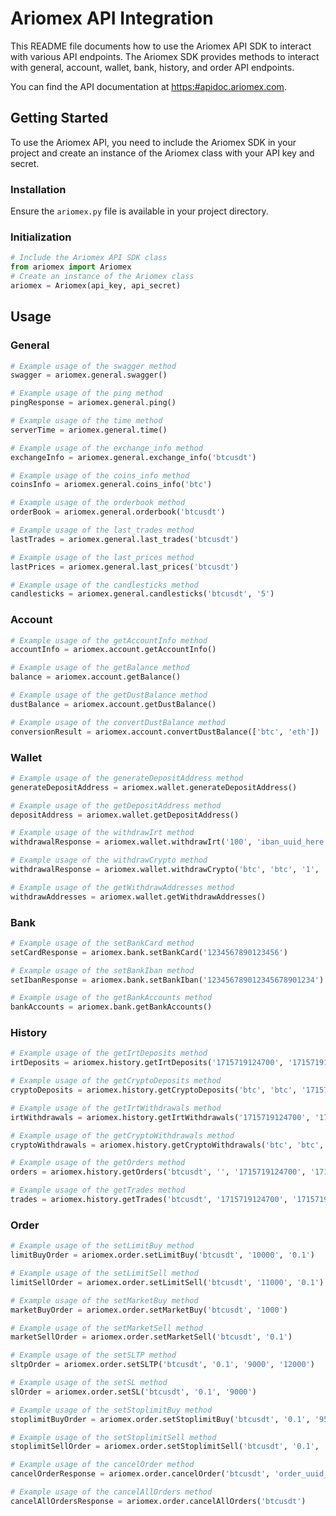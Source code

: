 # Ariomex API Integration

This README file documents how to use the Ariomex API SDK to interact with various API endpoints. The Ariomex SDK provides methods to interact with general, account, wallet, bank, history, and order API endpoints.

You can find the API documentation at [https:#apidoc.ariomex.com](https:#apidoc.ariomex.com).

## Getting Started

To use the Ariomex API, you need to include the Ariomex SDK in your project and create an instance of the Ariomex class with your API key and secret.

### Installation

Ensure the `ariomex.py` file is available in your project directory.

### Initialization

```python
# Include the Ariomex API SDK class
from ariomex import Ariomex
# Create an instance of the Ariomex class
ariomex = Ariomex(api_key, api_secret)
```

## Usage

### General

```python
# Example usage of the swagger method
swagger = ariomex.general.swagger()

# Example usage of the ping method
pingResponse = ariomex.general.ping()

# Example usage of the time method
serverTime = ariomex.general.time()

# Example usage of the exchange_info method
exchangeInfo = ariomex.general.exchange_info('btcusdt')

# Example usage of the coins_info method
coinsInfo = ariomex.general.coins_info('btc')

# Example usage of the orderbook method
orderBook = ariomex.general.orderbook('btcusdt')

# Example usage of the last_trades method
lastTrades = ariomex.general.last_trades('btcusdt')

# Example usage of the last_prices method
lastPrices = ariomex.general.last_prices('btcusdt')

# Example usage of the candlesticks method
candlesticks = ariomex.general.candlesticks('btcusdt', '5')
```

### Account

```python
# Example usage of the getAccountInfo method
accountInfo = ariomex.account.getAccountInfo()

# Example usage of the getBalance method
balance = ariomex.account.getBalance()

# Example usage of the getDustBalance method
dustBalance = ariomex.account.getDustBalance()

# Example usage of the convertDustBalance method
conversionResult = ariomex.account.convertDustBalance(['btc', 'eth'])
```

### Wallet

```python
# Example usage of the generateDepositAddress method
generateDepositAddress = ariomex.wallet.generateDepositAddress()

# Example usage of the getDepositAddress method
depositAddress = ariomex.wallet.getDepositAddress()

# Example usage of the withdrawIrt method
withdrawalResponse = ariomex.wallet.withdrawIrt('100', 'iban_uuid_here')

# Example usage of the withdrawCrypto method
withdrawalResponse = ariomex.wallet.withdrawCrypto('btc', 'btc', '1', 'address_uuid_here', 'optional_memo')

# Example usage of the getWithdrawAddresses method
withdrawAddresses = ariomex.wallet.getWithdrawAddresses()
```

### Bank

```python
# Example usage of the setBankCard method
setCardResponse = ariomex.bank.setBankCard('1234567890123456')

# Example usage of the setBankIban method
setIbanResponse = ariomex.bank.setBankIban('123456789012345678901234')

# Example usage of the getBankAccounts method
bankAccounts = ariomex.bank.getBankAccounts()
```

### History

```python
# Example usage of the getIrtDeposits method
irtDeposits = ariomex.history.getIrtDeposits('1715719124700', '1715719124700', 'completed', '1', '50')

# Example usage of the getCryptoDeposits method
cryptoDeposits = ariomex.history.getCryptoDeposits('btc', 'btc', '1715719124700', '1715719124700', 'completed', '1', '50')

# Example usage of the getIrtWithdrawals method
irtWithdrawals = ariomex.history.getIrtWithdrawals('1715719124700', '1715719124700', 'completed', '1', '50')

# Example usage of the getCryptoWithdrawals method
cryptoWithdrawals = ariomex.history.getCryptoWithdrawals('btc', 'btc', '1715719124700', '1715719124700', 'completed', '1', '50')

# Example usage of the getOrders method
orders = ariomex.history.getOrders('btcusdt', '', '1715719124700', '1715719124700', 'limit', 'buy', 'completed', '1', '50')

# Example usage of the getTrades method
trades = ariomex.history.getTrades('btcusdt', '1715719124700', '1715719124700', 'buy', '1', '50')
```

### Order

```python
# Example usage of the setLimitBuy method
limitBuyOrder = ariomex.order.setLimitBuy('btcusdt', '10000', '0.1')

# Example usage of the setLimitSell method
limitSellOrder = ariomex.order.setLimitSell('btcusdt', '11000', '0.1')

# Example usage of the setMarketBuy method
marketBuyOrder = ariomex.order.setMarketBuy('btcusdt', '1000')

# Example usage of the setMarketSell method
marketSellOrder = ariomex.order.setMarketSell('btcusdt', '0.1')

# Example usage of the setSLTP method
sltpOrder = ariomex.order.setSLTP('btcusdt', '0.1', '9000', '12000')

# Example usage of the setSL method
slOrder = ariomex.order.setSL('btcusdt', '0.1', '9000')

# Example usage of the setStoplimitBuy method
stoplimitBuyOrder = ariomex.order.setStoplimitBuy('btcusdt', '0.1', '9500', '9600')

# Example usage of the setStoplimitSell method
stoplimitSellOrder = ariomex.order.setStoplimitSell('btcusdt', '0.1', '10500', '10400')

# Example usage of the cancelOrder method
cancelOrderResponse = ariomex.order.cancelOrder('btcusdt', 'order_uuid_here')

# Example usage of the cancelAllOrders method
cancelAllOrdersResponse = ariomex.order.cancelAllOrders('btcusdt')
```
